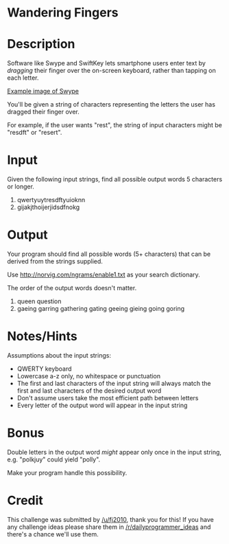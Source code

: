# Wandering Fingers
<div class="md"><h1>Description</h1>
<p>Software like Swype and SwiftKey lets smartphone users enter text by <em>dragging</em> their finger over the on-screen keyboard, rather than tapping on each letter.</p>
<p><a href="http://www.swype.com/content/uploads/2014/09/swype_path.png">Example image of Swype</a></p>
<p>You'll be given a string of characters representing the letters the user has dragged their finger over.</p>
<p>For example, if the user wants "rest", the string of input characters might be "resdft" or "resert".</p>
<h1>Input</h1>
<p>Given the following input strings, find all possible output words 5 characters or longer.</p>
<ol>
<li>qwertyuytresdftyuioknn</li>
<li>gijakjthoijerjidsdfnokg</li>
</ol>
<h1>Output</h1>
<p>Your program should find all possible words (5+ characters) that can be derived from the strings supplied.</p>
<p>Use <a href="http://norvig.com/ngrams/enable1.txt">http://norvig.com/ngrams/enable1.txt</a> as your search dictionary.</p>
<p>The order of the output words doesn't matter.</p>
<ol>
<li>queen question</li>
<li>gaeing garring gathering gating geeing gieing going goring</li>
</ol>
<h1>Notes/Hints</h1>
<p>Assumptions about the input strings:</p>
<ul>
<li>QWERTY keyboard</li>
<li>Lowercase a-z only, no whitespace or punctuation</li>
<li>The first and last characters of the input string will always match the first and last characters of the desired output word</li>
<li>Don't assume users take the most efficient path between letters</li>
<li>Every letter of the output word will appear in the input string</li>
</ul>
<h1>Bonus</h1>
<p>Double letters in the output word <em>might</em> appear only once in the input string, e.g. "polkjuy" could yield "polly".</p>
<p>Make your program handle this possibility.</p>
<h1>Credit</h1>
<p>This challenge was submitted by <a href="/u/fj2010">/u/fj2010</a>, thank you for this! If you have any challenge ideas please share them in <a href="/r/dailyprogrammer_ideas">/r/dailyprogrammer_ideas</a> and there's a chance we'll use them. </p>
</div>
